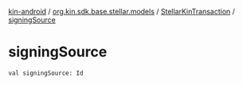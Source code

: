 [kin-android](../../index.md) / [org.kin.sdk.base.stellar.models](../index.md) / [StellarKinTransaction](index.md) / [signingSource](./signing-source.md)

# signingSource

`val signingSource: Id`